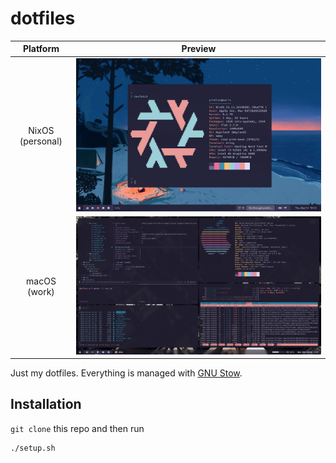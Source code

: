 # dotfiles

| Platform | Preview |
|:--------:|:-------:|
| NixOS (personal) | ![Screenshot of NixOS](./static/nixos.png) |
| macOS (work) | ![Screenshot of my macOS workstation](./static/macos.png) |

Just my dotfiles. Everything is managed with [GNU Stow](https://www.gnu.org/software/stow/).

## Installation

`git clone` this repo and then run

```sh
./setup.sh
```
